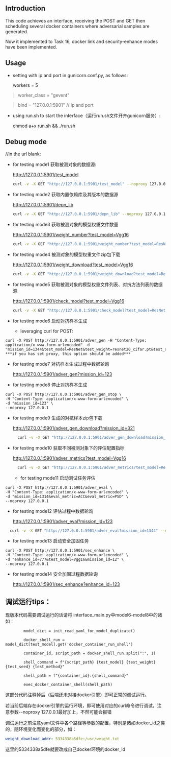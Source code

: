## Introduction

This code achieves an interface, receiving the POST and GET then scheduling several docker containers where adversarial samples are generated.

Now it implemented to Task 16, docker link and security-enhance modes have been implemented.




## Usage

  * setting with ip and port in gunicorn.conf.py, as follows:

    workers = 5

> worker_class = "gevent"


> bind = "127.0.0.1:5901"  // ip and  port

* using run.sh to start the interface（运行run.sh文件开齐gunicorn服务）:

  chmod a+x run.sh && ./run.sh

## Debug mode

  //in the url blank:

  * for testing mode1 获取被测对象的数据源:

    http://127.0.0.1:5901/test_model

    ```bash
    curl -v -X GET "http://127.0.0.1:5901/test_model" --noproxy 127.0.0.1
    ```

  * for testing mode2 获取内置依赖库及其版本的数据源

    http://127.0.0.1:5901/depn_lib

    ```bash
    curl -v -X GET "http://127.0.0.1:5901/depn_lib" --noproxy 127.0.0.1
    ```

  * for testing mode3 获取被测对象的模型权重文件数量

    http://127.0.0.1:5901/weight_number?test_model=Vgg16

    ```bash
    curl -v -X GET "http://127.0.0.1:5901/weight_number?test_model=ResNet" --noproxy 127.0.0.1
    ```

  * for testing mode4 被测对象的模型权重文件zip包下载

    http://127.0.0.1:5901/weight_download?test_model=Vgg16

    ```bash
    curl -v -X GET "http://127.0.0.1:5901/weight_download?test_model=ResNet" -o "Vgg16_weights.zip" --noproxy 127.0.0.1
    ```

  * for testing mode5 获取被测对象的模型权重文件列表、对抗方法列表的数据源

    http://127.0.0.1:5901/check_model?test_model=Vgg16

    ```bash
    curl -v -X GET "http://127.0.0.1:5901/check_model?test_model=ResNet" --noproxy 127.0.0.1
    ```


  * for testing mode6 启动对抗样本生成

    * leveraging curl for POST:

```shell
curl -X POST http://127.0.0.1:5901/adver_gen -H "Content-Type: application/x-www-form-urlencoded" -d "mission_id=1344&test_model=ResNet&test_weight=resnet20_cifar.pt&test_seed=cifar&test_method=FGSM&timeout=3600"    ***if you has set proxy, this option should be added***
```

  * for testing mode7 对抗样本生成过程中数据轮询

    http://127.0.0.1:5901/adver_gen?mission_id=123

  * for testing mode8 停止对抗样本生成

```shell
curl -X POST http://127.0.0.1:5901/adver_gen_stop \
-H "Content-Type: application/x-www-form-urlencoded" \
-d "mission_id=123" \
--noproxy 127.0.0.1    
```

* for testing mode9 生成的对抗样本zip包下载

  http://127.0.0.1:5901/adver_gen_download?mission_id=321
  ```bash
    curl -v -X GET "http://127.0.0.1:5901/adver_gen_download?mission_id=1314" -o "resnet_weights.zip" --noproxy 127.0.0.1
  ```

* for testing mode10 获取不同被测对象下的评估配置指标

  http://127.0.0.1:5901/adver_metrics?test_model=Vgg16
  ```bash
    curl -v -X GET "http://127.0.0.1:5901/adver_metrics?test_model=ResNet" --noproxy 127.0.0.1
  ```
  * for testing mode11 启动测试任务评估

```shell
curl -X POST http://127.0.0.1:5901/adver_eval \
-H "Content-Type: application/x-www-form-urlencoded" \
-d "mission_id=1314&eval_metric=ACC&eval_metric=PSD" \
--noproxy 127.0.0.1    
```

  * for testing mode12 评估过程中数据轮询

    http://127.0.0.1:5901/adver_eval?mission_id=123
  ```bash
    curl -v -X GET "http://127.0.0.1:5901/adver_eval?mission_id=1344" --noproxy 127.0.0.1
  ```
  * for testing mode13 启动安全加固任务

```shell
curl -X POST http://127.0.0.1:5901/sec_enhance \
-H "Content-Type: application/x-www-form-urlencoded" \
-d "enhance_id=777&test_model=Vgg16&mission_id=12" \
--noproxy 127.0.0.1    
```

  * for testing mode14 安全加固过程数据轮询

    http://127.0.0.1:5901/sec_enhance?enhance_id=123

## 调试运行tips：

现版本代码需要调试运行的话请将 interface_main.py中model6-model8中的诸如：

```
        model_dict = init_read_yaml_for_model_duplicate()

        docker_shell_run = model_dict[test_model].get('docker_container_run_shell')

        container_id, script_path = docker_shell_run.split(":", 1)

        shell_command = f"{script_path} {test_model} {test_weight} {test_seed} {test_method}"

        shell_path = f"{container_id}:{shell_command}"

        exec_docker_container_shell(shell_path)
```

这部分代码注释掉后（后端还未对接docker引擎）即可正常的调试运行。

若当前后端存在docker引擎的运行环境，即可使用对应的curl命令进行调试，注意参数--noproxy 127.0.0.1最好加上，不然可能会报错

调试运行之前注意yaml文件中各个路径等参数的配置，特别是诸如docker_id之类的，随环境变化而变化的部分，如：

```yaml
weight_download_addr: 5334338a5dfe:/usr/weight.txt
```

这里的5334338a5dfe就要改成自己docker环境的docker_id